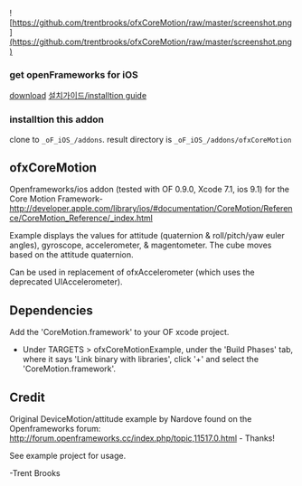 ![https://github.com/trentbrooks/ofxCoreMotion/raw/master/screenshot.png](https://github.com/trentbrooks/ofxCoreMotion/raw/master/screenshot.png)

### get openFrameworks for iOS
[download](http://openframeworks.cc/versions/v0.9.8/of_v0.9.8_ios_release.zip)
[설치가이드/installtion guide](http://openframeworks.cc/ko/setup/iphone/)

### installtion this addon
clone to `_oF_iOS_/addons`. result directory is `_oF_iOS_/addons/ofxCoreMotion`

## ofxCoreMotion ##
Openframeworks/ios addon (tested with OF 0.9.0, Xcode 7.1, ios 9.1) for the Core Motion Framework- http://developer.apple.com/library/ios/#documentation/CoreMotion/Reference/CoreMotion_Reference/_index.html

Example displays the values for attitude (quaternion & roll/pitch/yaw euler angles), gyroscope, accelerometer, & magentometer. The cube moves based on the attitude quaternion.

Can be used in replacement of ofxAccelerometer (which uses the deprecated UIAccelerometer).

## Dependencies ##
Add the 'CoreMotion.framework' to your OF xcode project.
- Under TARGETS > ofxCoreMotionExample, under the 'Build Phases' tab, where it says 'Link binary with libraries', click '+' and select the 'CoreMotion.framework'.

## Credit ##
Original DeviceMotion/attitude example by Nardove found on the Openframeworks forum: http://forum.openframeworks.cc/index.php/topic,11517.0.html - Thanks!

See example project for usage.


-Trent Brooks
